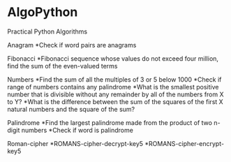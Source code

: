 # AlgoPython
Practical Python Algorithms

Anagram
*Check if word pairs are anagrams

Fibonacci
*Fibonacci sequence whose values do not exceed four million, find the sum of the even-valued terms

Numbers
*Find the sum of all the multiples of 3 or 5 below 1000
*Check if range of numbers contains any palindrome
*What is the smallest positive number that is divisible without any remainder by all of the numbers from X to Y?
*What is the difference between the sum of the squares of the first X natural numbers and the square of the sum?

Palindrome
*Find the largest palindrome made from the product of two n-digit numbers
*Check if word is palindrome

Roman-cipher
*ROMANS-cipher-decrypt-key5
*ROMANS-cipher-encrypt-key5
